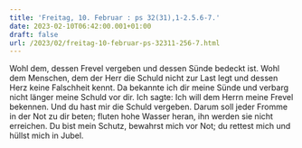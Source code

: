 ```yaml
---
title: 'Freitag, 10. Februar : ps 32(31),1-2.5.6-7.'
date: 2023-02-10T06:42:00.001+01:00
draft: false
url: /2023/02/freitag-10-februar-ps-32311-256-7.html
---
```


Wohl dem, dessen Frevel vergeben und dessen Sünde bedeckt ist. Wohl dem Menschen, dem der Herr die Schuld nicht zur Last legt und dessen Herz keine Falschheit kennt. Da bekannte ich dir meine Sünde und verbarg nicht länger meine Schuld vor dir. Ich sagte: Ich will dem Herrn meine Frevel bekennen. Und du hast mir die Schuld vergeben. Darum soll jeder Fromme in der Not zu dir beten; fluten hohe Wasser heran, ihn werden sie nicht erreichen. Du bist mein Schutz, bewahrst mich vor Not; du rettest mich und hüllst mich in Jubel.